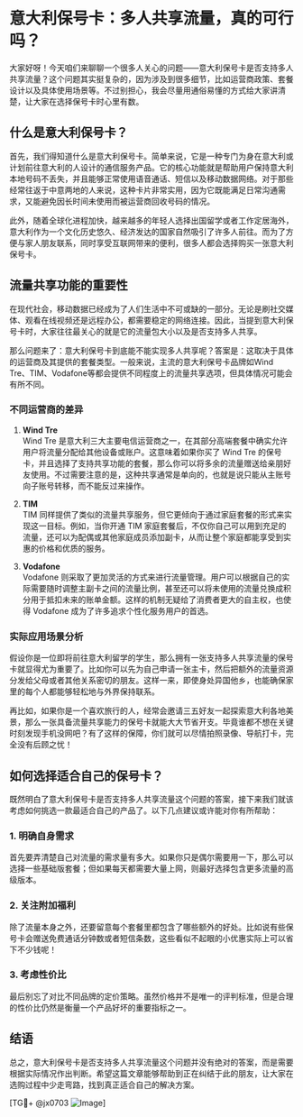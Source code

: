 # 意大利保号卡：多人共享流量，真的可行吗？

大家好呀！今天咱们来聊聊一个很多人关心的问题——意大利保号卡是否支持多人共享流量？这个问题其实挺复杂的，因为涉及到很多细节，比如运营商政策、套餐设计以及具体使用场景等。不过别担心，我会尽量用通俗易懂的方式给大家讲清楚，让大家在选择保号卡时心里有数。

## 什么是意大利保号卡？

首先，我们得知道什么是意大利保号卡。简单来说，它是一种专门为身在意大利或计划前往意大利的人设计的通信服务产品。它的核心功能就是帮助用户保持意大利本地号码不丢失，并且能够正常使用语音通话、短信以及移动数据网络。对于那些经常往返于中意两地的人来说，这种卡片非常实用，因为它既能满足日常沟通需求，又能避免因长时间未使用而被运营商回收号码的情况。

此外，随着全球化进程加快，越来越多的年轻人选择出国留学或者工作定居海外，意大利作为一个文化历史悠久、经济发达的国家自然吸引了许多人前往。而为了方便与家人朋友联系，同时享受互联网带来的便利，很多人都会选择购买一张意大利保号卡。

## 流量共享功能的重要性

在现代社会，移动数据已经成为了人们生活中不可或缺的一部分。无论是刷社交媒体、观看在线视频还是远程办公，都需要稳定的网络连接。因此，当提到意大利保号卡时，大家往往最关心的就是它的流量包大小以及是否支持多人共享。

那么问题来了：意大利保号卡到底能不能实现多人共享呢？答案是：这取决于具体的运营商及其提供的套餐类型。一般来说，主流的意大利保号卡品牌如Wind Tre、TIM、Vodafone等都会提供不同程度上的流量共享选项，但具体情况可能会有所不同。

### 不同运营商的差异

1. **Wind Tre**  
   Wind Tre 是意大利三大主要电信运营商之一，在其部分高端套餐中确实允许用户将流量分配给其他设备或账户。这意味着如果你买了 Wind Tre 的保号卡，并且选择了支持共享功能的套餐，那么你可以将多余的流量赠送给亲朋好友使用。不过需要注意的是，这种共享通常是单向的，也就是说只能从主账号向子账号转移，而不能反过来操作。

2. **TIM**  
   TIM 同样提供了类似的流量共享服务，但它更倾向于通过家庭套餐的形式来实现这一目标。例如，当你开通 TIM 家庭套餐后，不仅你自己可以用到充足的流量，还可以为配偶或其他家庭成员添加副卡，从而让整个家庭都能享受到实惠的价格和优质的服务。

3. **Vodafone**  
   Vodafone 则采取了更加灵活的方式来进行流量管理。用户可以根据自己的实际需要随时调整主副卡之间的流量比例，甚至还可以将未使用的流量兑换成积分用于抵扣未来的账单金额。这样的机制无疑给了消费者更大的自主权，也使得 Vodafone 成为了许多追求个性化服务用户的首选。

### 实际应用场景分析

假设你是一位即将前往意大利留学的学生，那么拥有一张支持多人共享流量的保号卡就显得尤为重要了。比如你可以先为自己申请一张主卡，然后把额外的流量资源分发给父母或者其他关系密切的朋友。这样一来，即使身处异国他乡，也能确保家里的每个人都能够轻松地与外界保持联系。

再比如，如果你是一个喜欢旅行的人，经常会邀请三五好友一起探索意大利各地美景，那么一张具备流量共享能力的保号卡就能大大节省开支。毕竟谁都不想在关键时刻发现手机没网吧？有了这样的保障，你们就可以尽情拍照录像、导航打卡，完全没有后顾之忧！

## 如何选择适合自己的保号卡？

既然明白了意大利保号卡是否支持多人共享流量这个问题的答案，接下来我们就该考虑如何挑选一款最适合自己的产品了。以下几点建议或许能对你有所帮助：

### 1. 明确自身需求
首先要弄清楚自己对流量的需求量有多大。如果你只是偶尔需要用一下，那么可以选择一些基础版套餐；但如果每天都需要大量上网，则最好选择包含更多流量的高级版本。

### 2. 关注附加福利
除了流量本身之外，还要留意每个套餐里都包含了哪些额外的好处。比如说有些保号卡会赠送免费通话分钟数或者短信条数，这些看似不起眼的小优惠实际上可以省下不少钱呢！

### 3. 考虑性价比
最后别忘了对比不同品牌的定价策略。虽然价格并不是唯一的评判标准，但是合理的性价比仍然是衡量一个产品好坏的重要指标之一。

## 结语

总之，意大利保号卡是否支持多人共享流量这个问题并没有绝对的答案，而是需要根据实际情况作出判断。希望这篇文章能够帮助到正在纠结于此的朋友，让大家在选购过程中少走弯路，找到真正适合自己的解决方案。

[TG💪+ @jx0703 ![Image](https://github.com/user-attachments/assets/dbca1d08-cadb-493c-b0ec-ad6f7a83f270)]